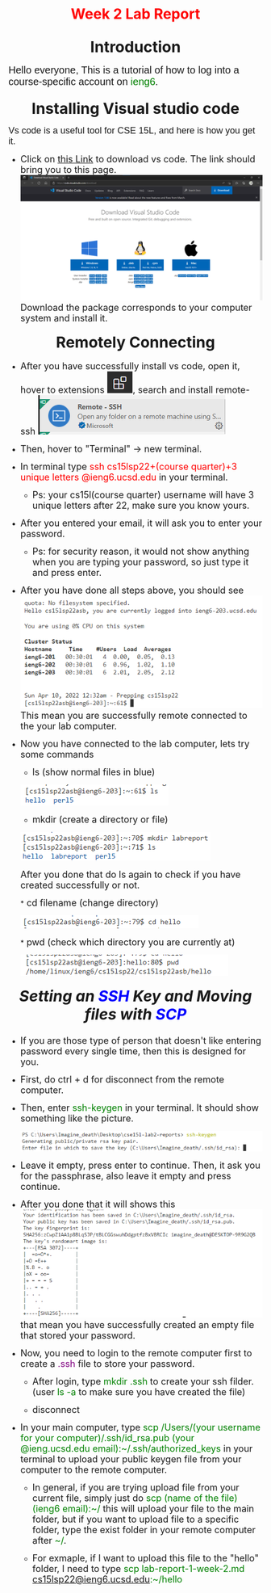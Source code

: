 <h1 align = "center">
   <span style ="color:red">Week 2 Lab Report</span>
</h1>

<h2 align = "center">
    <span style = "font-size: 30px">Introduction</span>
</h2>

<span style = "font-size: 20px; font-family:Arial"> Hello everyone, This is a tutorial of how to log into a course-specific account on <span style = "color:green">ieng6</span>.</span>

<h3 align = "center">
    <span style = "font-size:30px"> Installing Visual studio code</span>
    </h3>

<span style = "font-size: 18px; font-family:Arial">
    Vs code is a useful tool for CSE 15L, and here is how you get it.
</span>

* <span style = "font-size: 18px"> Click on [this Link](https://code.visualstudio.com/download) to download vs code. The link should bring you to this page.
![Image](vscode.png) Download the package corresponds to your computer system and install it.
</span>

<h4 align = "center">
    <span style = "font-size:30px">Remotely Connecting</span>
</h4>

* <span style = "font-size: 18px"> After you have successfully install vs code, open it, hover to extensions ![Image](extensions.png), search and install remote-ssh ![Image](remotessh.png)

* <span style = "font-size: 18px"> Then, hover to "Terminal" -> new terminal.

* <span style = "font-size: 18px"> In terminal type <span style = "color:red">ssh cs15lsp22+(course quarter)+3 unique letters @ieng6.ucsd.edu </span> in your terminal.</span>
    
    * <span style = "font-size: 18px"> Ps: your cs15l(course quarter) username will have 3 unique letters after 22, make sure you know yours.</span>

* <span style = "font-size: 18px"> After you entered your email, it will ask you to enter your password.</span>

    * <span style = "font-size: 18px"> Ps: for security reason, it would not show anything when you are typing your password, so just type it and press enter.</span>

* <span style = "font-size: 18px"> After you have done all steps above, you should see ![Image](login.png) This mean you are successfully remote connected to the your lab computer.

* <span style = "font-size: 18px"> Now you have connected to the lab computer, lets try some commands
    * <span style = "font-size: 18px"> ls (show normal files in blue)
    
    ![Image](ls.png)

    * <span style = "font-size: 18px"> mkdir (create a directory or file)

    ![Image](mkdir.png)

    <span style = "font-size: 18px"> After you done that do ls again to check if you have created successfully or not.

    *<span style = "font-size: 18px"> cd filename (change directory)

    ![Image](cd.png)

    *<span style = "font-size: 18px"> pwd (check which directory you are currently at)

    ![Image](pwd.png)


<h5 align = "center">
   <span style = "font-size: 30px"> Setting an <span style = "color: blue">SSH </span> Key and Moving files with <span style = "color: blue">SCP</span></span>
       
</h5>

* <span style = "font-size: 18px">If you are those type of person that doesn't like entering password every single time, then this is designed for you.

* <span style = "font-size: 18px">First, do ctrl + d for disconnect from the remote computer.

* <span style = "font-size: 18px">Then, enter <span style = "color:green"> ssh-keygen</span> in your terminal. It should show something like the picture.

  ![Image](keygen1.png)

* <span style = "font-size:18px">Leave it empty, press enter to continue. Then, it ask you for the passphrase, also leave it empty and press continue.

* <span style = "font-size:18px"> After you done that it will shows this ![Image](keygen.png) that mean you have successfully created an empty file that stored your password.

* <span style = "font-size:18px"> Now, you need to login to the remote computer first to create a <span style = "color:purple">.ssh</span> file to store your password.

    * <span style = "font-size:18px"> After login, type <span style = "color:green"> mkdir .ssh</span> to create your ssh filder. (user <span style = "color:green">ls -a </span> to make sure you have created the file)

    * <span style = "font-size:18px"> disconnect

* <span style = "font-size:18px"> In your main computer, type <span style = "color:green"> scp /Users/(your username for your computer)/.ssh/id_rsa.pub (your @ieng.ucsd.edu email):~/.ssh/authorized_keys</span> in your terminal to upload your public keygen file from your computer to the remote computer.

    * <span style = "font-size:18px"> In general, if you are trying upload file from your current file, simply just do <span style = "color:green">scp (name of the file) (ieng6 email):~/</span> this will upload your file to the main folder, but if you want to upload file to a specific folder, type the exist folder in your remote computer after <span style = "color:green"> ~/</span>.

    * <span style = "font-size:18px"> For exmaple, if I want to upload this file to the "hello" folder, I need to type <span style = "color:green">scp lab-report-1-week-2.md cs15lsp22@ieng6.ucsd.edu:~/hello

    




